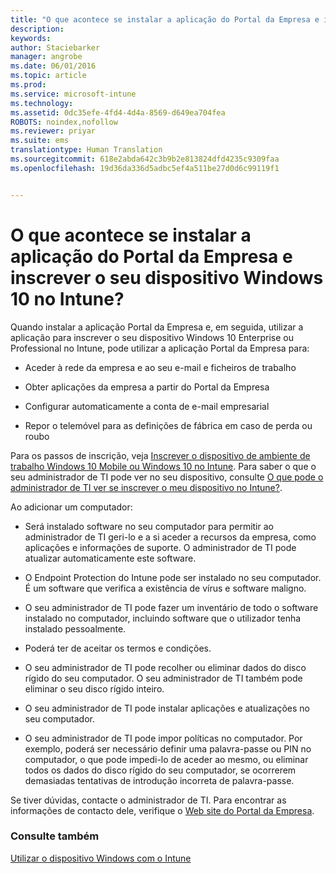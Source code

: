 ```yaml
---
title: "O que acontece se instalar a aplicação do Portal da Empresa e inscrever o seu dispositivo Windows 10 no Intune? | Microsoft Intune"
description: 
keywords: 
author: Staciebarker
manager: angrobe
ms.date: 06/01/2016
ms.topic: article
ms.prod: 
ms.service: microsoft-intune
ms.technology: 
ms.assetid: 0dc35efe-4fd4-4d4a-8569-d649ea704fea
ROBOTS: noindex,nofollow
ms.reviewer: priyar
ms.suite: ems
translationtype: Human Translation
ms.sourcegitcommit: 618e2abda642c3b9b2e813824dfd4235c9309faa
ms.openlocfilehash: 19d36da336d5adbc5ef4a511be27d0d6c99119f1


---
```



# O que acontece se instalar a aplicação do Portal da Empresa e inscrever o seu dispositivo Windows 10 no Intune?

Quando instalar a aplicação Portal da Empresa e, em seguida, utilizar a aplicação para inscrever o seu dispositivo Windows 10 Enterprise ou Professional no Intune, pode utilizar a aplicação Portal da Empresa para:

-   Aceder à rede da empresa e ao seu e-mail e ficheiros de trabalho

-   Obter aplicações da empresa a partir do Portal da Empresa

-   Configurar automaticamente a conta de e-mail empresarial

-   Repor o telemóvel para as definições de fábrica em caso de perda ou roubo

Para os passos de inscrição, veja [Inscrever o dispositivo de ambiente de trabalho Windows 10 Mobile ou Windows 10 no Intune](enroll-your-w10-phone-or-w10-pc-windows.md). Para saber o que o seu administrador de TI pode ver no seu dispositivo, consulte [O que pode o administrador de TI ver se inscrever o meu dispositivo no Intune?](what-can-your-it-administrator-see-when-you-enroll-your-device-in-intune-windows.md).

Ao adicionar um computador:

-   Será instalado software no seu computador para permitir ao administrador de TI geri-lo e a si aceder a recursos da empresa, como aplicações e informações de suporte. O administrador de TI pode atualizar automaticamente este software.

-   O Endpoint Protection do Intune pode ser instalado no seu computador. É um software que verifica a existência de vírus e software maligno.

-   O seu administrador de TI pode fazer um inventário de todo o software instalado no computador, incluindo software que o utilizador tenha instalado pessoalmente.

-   Poderá ter de aceitar os termos e condições.

-   O seu administrador de TI pode recolher ou eliminar dados do disco rígido do seu computador. O seu administrador de TI também pode eliminar o seu disco rígido inteiro.

-   O seu administrador de TI pode instalar aplicações e atualizações no seu computador.

-   O seu administrador de TI pode impor políticas no computador. Por exemplo, poderá ser necessário definir uma palavra-passe ou PIN no computador, o que pode impedi-lo de aceder ao mesmo, ou eliminar todos os dados do disco rígido do seu computador, se ocorrerem demasiadas tentativas de introdução incorreta de palavra-passe.

Se tiver dúvidas, contacte o administrador de TI. Para encontrar as informações de contacto dele, verifique o [Web site do Portal da Empresa](http://portal.manage.microsoft.com).

### Consulte também
[Utilizar o dispositivo Windows com o Intune](using-your-windows-device-with-intune.md)



<!--HONumber=Jul16_HO4-->


